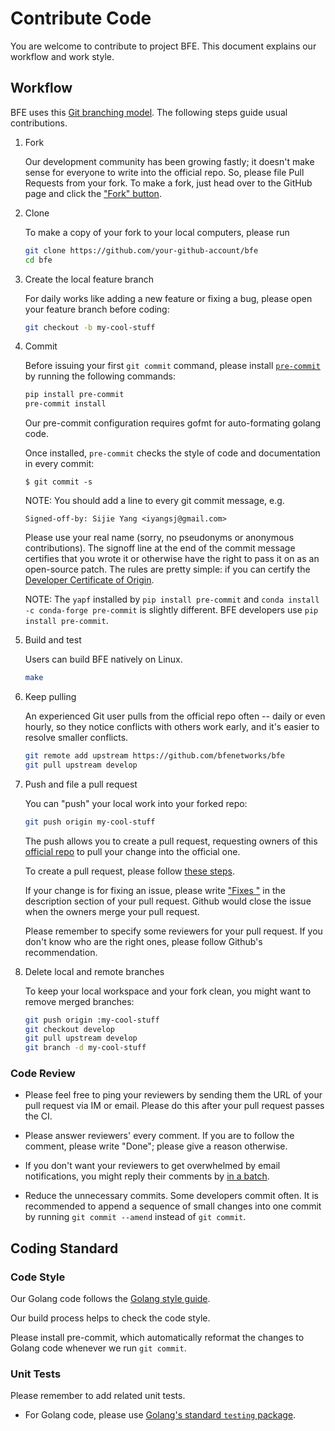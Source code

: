 # Contribute Code

You are welcome to contribute to project BFE. This document explains our workflow and work style.

## Workflow

BFE uses this [Git branching model](http://nvie.com/posts/a-successful-git-branching-model/). The following steps guide usual contributions.

1. Fork

   Our development community has been growing fastly; it doesn't make sense for everyone to write into the official repo.  So, please file Pull Requests from your fork.  To make a fork, just head over to the GitHub page and click the ["Fork" button](https://help.github.com/articles/fork-a-repo/).

1. Clone

   To make a copy of your fork to your local computers, please run

   ```bash
   git clone https://github.com/your-github-account/bfe
   cd bfe
   ```

1. Create the local feature branch

   For daily works like adding a new feature or fixing a bug, please open your feature branch before coding:

   ```bash
   git checkout -b my-cool-stuff
   ```

1. Commit

   Before issuing your first `git commit` command, please install [`pre-commit`](http://pre-commit.com/) by running the following commands:

   ```bash
   pip install pre-commit
   pre-commit install
   ```

   Our pre-commit configuration requires gofmt for auto-formating golang code.

   Once installed, `pre-commit` checks the style of code and documentation in every commit:

   ```
   $ git commit -s
   ```

	NOTE: You should add a line to every git commit message, e.g.

   ```
   Signed-off-by: Sijie Yang <iyangsj@gmail.com>
   ```

	Please use your real name (sorry, no pseudonyms or anonymous contributions). The signoff line at the end of the commit message certifies that you wrote it
or otherwise have the right to pass it on as an open-source patch. The rules are pretty simple: if you can certify the [Developer Certificate of Origin](https://developercertificate.org/).

	NOTE: The `yapf` installed by `pip install pre-commit` and `conda install -c conda-forge pre-commit` is slightly different. BFE developers use `pip install pre-commit`.

1. Build and test

   Users can build BFE natively on Linux.

   ```bash
   make
   ```

1. Keep pulling

   An experienced Git user pulls from the official repo often -- daily or even hourly, so they notice conflicts with others work early, and it's easier to resolve smaller conflicts.

   ```bash
   git remote add upstream https://github.com/bfenetworks/bfe
   git pull upstream develop
   ```

1. Push and file a pull request

   You can "push" your local work into your forked repo:

   ```bash
   git push origin my-cool-stuff
   ```

   The push allows you to create a pull request, requesting owners of this [official repo](https://github.com/bfenetworks/bfe) to pull your change into the official one.

   To create a pull request, please follow [these steps](https://help.github.com/articles/creating-a-pull-request/).

   If your change is for fixing an issue, please write ["Fixes <issue-URL>"](https://help.github.com/articles/closing-issues-using-keywords/) in the description section of your pull request.  Github would close the issue when the owners merge your pull request.

   Please remember to specify some reviewers for your pull request. If you don't know who are the right ones, please follow Github's recommendation.

1. Delete local and remote branches

   To keep your local workspace and your fork clean, you might want to remove merged branches:

   ```bash
   git push origin :my-cool-stuff
   git checkout develop
   git pull upstream develop
   git branch -d my-cool-stuff
   ```

### Code Review

- Please feel free to ping your reviewers by sending them the URL of your pull request via IM or email. Please do this after your pull request passes the CI.

- Please answer reviewers' every comment. If you are to follow the comment, please write "Done"; please give a reason otherwise.

- If you don't want your reviewers to get overwhelmed by email notifications, you might reply their comments by [in a batch](https://help.github.com/articles/reviewing-proposed-changes-in-a-pull-request/).

- Reduce the unnecessary commits.  Some developers commit often.  It is recommended to append a sequence of small changes into one commit by running `git commit --amend` instead of `git commit`.

## Coding Standard

### Code Style

Our Golang code follows the [Golang style guide](https://github.com/golang/go/wiki/Style).

Our build process helps to check the code style.

Please install pre-commit, which automatically reformat the changes to Golang code whenever we run `git commit`.  

### Unit Tests

Please remember to add related unit tests.

- For Golang code, please use [Golang's standard `testing` package](https://golang.org/pkg/testing/).
